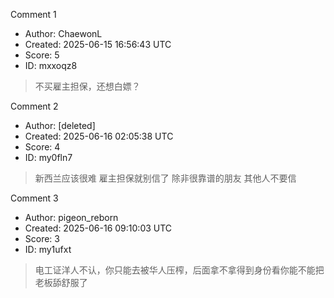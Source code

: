 Comment 1

- Author: ChaewonL
- Created: 2025-06-15 16:56:43 UTC
- Score: 5
- ID: mxxoqz8

> 不买雇主担保，还想白嫖？

Comment 2

- Author: [deleted]
- Created: 2025-06-16 02:05:38 UTC
- Score: 4
- ID: my0fln7

> 新西兰应该很难 雇主担保就别信了 除非很靠谱的朋友 其他人不要信

Comment 3

- Author: pigeon_reborn
- Created: 2025-06-16 09:10:03 UTC
- Score: 3
- ID: my1ufxt

> 电工证洋人不认，你只能去被华人压榨，后面拿不拿得到身份看你能不能把老板舔舒服了
